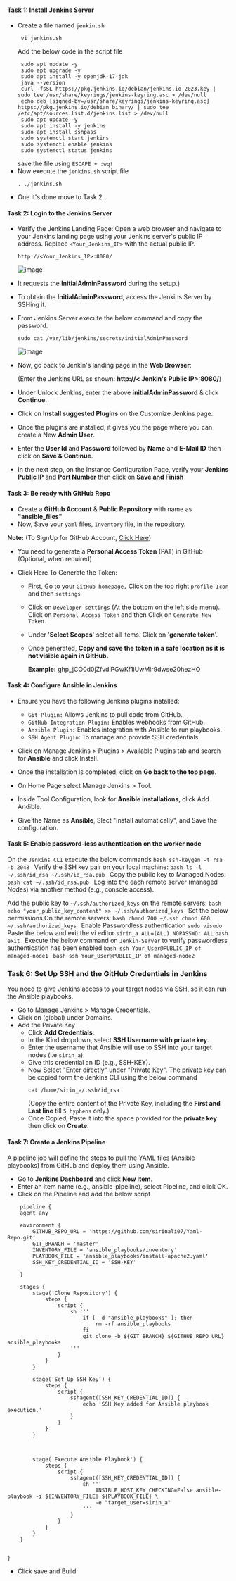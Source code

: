 #### Task 1: Install Jenkins Server
   * Create a file named `jenkin.sh`
      ```
       vi jenkins.sh
      ```
      Add the below code in the script file
      ```
       sudo apt update -y
       sudo apt upgrade -y
       sudo apt install -y openjdk-17-jdk
       java --version
       curl -fsSL https://pkg.jenkins.io/debian/jenkins.io-2023.key | sudo tee /usr/share/keyrings/jenkins-keyring.asc > /dev/null
       echo deb [signed-by=/usr/share/keyrings/jenkins-keyring.asc] https://pkg.jenkins.io/debian binary/ | sudo tee /etc/apt/sources.list.d/jenkins.list > /dev/null
       sudo apt update -y
       sudo apt install -y jenkins
       sudo apt install sshpass
       sudo systemctl start jenkins
       sudo systemctl enable jenkins
       sudo systemctl status jenkins
      ```
      save the file using `ESCAPE + :wq!`
   * Now execute the `jenkins.sh` script file
      ```
      . ./jenkins.sh
      ```
   * One it's done move to Task 2.
     
#### Task 2: Login to the Jenkins Server
   * Verify the Jenkins Landing Page: Open a web browser and navigate to your Jenkins landing page using your Jenkins server's public IP address. Replace `<Your_Jenkins_IP>` with the actual public IP.
     ```
     http://<Your_Jenkins_IP>:8080/
     ```
     ![image](https://github.com/user-attachments/assets/71bebf61-157e-4c99-81a6-54e28f11ba79)
   
   * It requests the **InitialAdminPassword** during the setup.)
      
   * To obtain the **InitialAdminPassword**, access the Jenkins Server by SSHing it.
   
   * From Jenkins Server execute the below command and copy the password.
     ```
     sudo cat /var/lib/jenkins/secrets/initialAdminPassword
     ```
      ![image](https://github.com/user-attachments/assets/ed3b8543-feb8-4b8e-b753-73c6f6b909b5)
   
   * Now, go back to Jenkin's landing page in the **Web Browser**:
      
      (Enter the Jenkins URL as shown: **http://< Jenkin's Public IP>:8080/**)
   
   * Under Unlock Jenkins, enter the above **initialAdminPassword** & click **Continue**.
   * Click on **Install suggested Plugins** on the Customize Jenkins page.
   * Once the plugins are installed, it gives you the page where you can create a New **Admin User**.
   * Enter the **User Id** and **Password** followed by **Name** and **E-Mail ID** then click on **Save & Continue**.
   * In the next step, on the Instance Configuration Page, verify your **Jenkins Public IP** and **Port Number** then click on **Save and Finish**

     
#### Task 3: Be ready with GitHub Repo
  * Create a **GitHub Account** & **Public Repository** with name as **"ansible_files"**
  * Now, Save your  `yaml` files, `Inventory` file, in the repository. 

   **Note:** (To SignUp for GitHub Account, [Click Here](https://github.com/signup?ref_cta=Sign+up&ref_loc=header+logged+out&ref_page=%2F&source=header-home))
   
  * You need to generate a **Personal Access Token** (PAT) in GitHub (Optional, when required)
   
  * Click Here To Generate the Token:</summary>
     
     * First, Go to your `GitHub homepage,` Click on the top right `profile Icon` and then `settings`
     * Click on `Developer settings` (At the bottom on the left side menu). Click on `Personal Access Token` and then Click on `Generate New Token.`
     * Under '**Select Scopes**' select all items. Click on '**generate token**'.
     * Once generated, **Copy and save the token in a safe location as it is not visible again in GitHub.**
     
        **Example:** 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
   
   

#### Task 4: Configure Ansible in Jenkins 
   * Ensure you have the following Jenkins plugins installed:
   
       * `Git Plugin:` Allows Jenkins to pull code from GitHub.
       * `GitHub Integration Plugin:` Enables webhooks from GitHub.
       * `Ansible Plugin:` Enables integration with Ansible to run playbooks.
       * `SSH Agent Plugin`: To manage and provide SSH credentials 

   * Click on Manage Jenkins > Plugins > Available Plugins tab and search for **Ansible** and click Install.
   * Once the installation is completed, click on **Go back to the top page**.
   * On Home Page select Manage Jenkins > Tool.
   * Inside Tool Configuration, look for **Ansible installations**, click Add Andible.
   * Give the Name as **Ansible**, Slect "Install automatically", and Save the configuration.

#### Task 5: Enable password-less authentication on the worker node
   On the `Jenkins CLI` execute the below commands
    ```bash
    ssh-keygen -t rsa -b 2048
    ```
   Verify the  SSH key pair on your local machine:
     ```bash
     ls -l ~/.ssh/id_rsa ~/.ssh/id_rsa.pub
     ```
   Copy the public key to Managed Nodes:
     ```bash
     cat ~/.ssh/id_rsa.pub
     ```
   Log into the each remote server (managed Nodes) via another method (e.g., console access).
  
   Add the public key to `~/.ssh/authorized_keys` on the remote servers:
    ```bash
    echo "your_public_key_content" >> ~/.ssh/authorized_keys
    ```
  Set the below permissions On the remote servers:
    ```bash
    chmod 700 ~/.ssh
    chmod 600 ~/.ssh/authorized_keys
    ```
  Enable Passwordless authentication
    ```
    sudo visudo
    ```
  Paste the below and exit the vi editor
    ```
    sirin_a ALL=(ALL) NOPASSWD: ALL
    ```
    ```bash
    exit
    ```
  Execute the below command on `Jenkin-Server` to verify passwordless authentication has been enabled
    ```bash
    ssh Your_User@PUBLIC_IP of managed-node1
    ```
    ```bash
    ssh Your_User@PUBLIC_IP of managed-node2
    ```
    
### Task 6: Set Up SSH and the GitHub Credentials in Jenkins
  You need to give Jenkins access to your target nodes via SSH, so it can run the Ansible playbooks.

  * Go to Manage Jenkins > Manage Credentials.
  * Click on (global) under Domains.
  * Add the Private Key 
      * Click **Add Credentials**.    
      * In the Kind dropdown, select **SSH Username with private key**.
      * Enter the username that Ansible will use to SSH into your target nodes (i.e `sirin_a`).
      * Give this credential an ID (e.g., SSH-KEY). 
      * Now Select "Enter directly" under "Private Key". The private key can be copied form the Jenkins CLI using the below command
        ```
        cat /home/sirin_a/.ssh/id_rsa
        ```
         (Copy the entire content of the Private Key, including the **First and Last line** till `5 hyphens` only.)  
       * Once Copied, Paste it into the space provided for the **private key** then click on **Create**.

#### Task 7: Create a Jenkins Pipeline
  A pipeline job will define the steps to pull the YAML files (Ansible playbooks) from GitHub and deploy them using Ansible.
  
  * Go to **Jenkins Dashboard** and click **New Item**.
  * Enter an item name (e.g., ansible-pipeline), select Pipeline, and click OK.
  * Click on the Pipeline and add the below script
```
    pipeline {
    agent any

    environment {
        GITHUB_REPO_URL = 'https://github.com/sirinali07/Yaml-Repo.git'
        GIT_BRANCH = 'master'
        INVENTORY_FILE = 'ansible_playbooks/inventory'
        PLAYBOOK_FILE = 'ansible_playbooks/install-apache2.yaml'
        SSH_KEY_CREDENTIAL_ID = 'SSH-KEY'
        
    }

    stages {
        stage('Clone Repository') {
            steps {
                script {
                    sh '''
                        if [ -d "ansible_playbooks" ]; then
                            rm -rf ansible_playbooks
                        fi
                        git clone -b ${GIT_BRANCH} ${GITHUB_REPO_URL} ansible_playbooks
                    '''
                }
            }
        }

        stage('Set Up SSH Key') {
            steps {
                script {
                    sshagent([SSH_KEY_CREDENTIAL_ID]) {
                        echo 'SSH Key added for Ansible playbook execution.'
                    }
                }
            }
        }

        

        stage('Execute Ansible Playbook') {
            steps {
                script {
                    sshagent([SSH_KEY_CREDENTIAL_ID]) {
                        sh '''
                            ANSIBLE_HOST_KEY_CHECKING=False ansible-playbook -i ${INVENTORY_FILE} ${PLAYBOOK_FILE} \
                            -e "target_user=sirin_a"
                        '''
                    }
                }
            }
        }
    }

 
}
```
* Click save and Build
    
 








